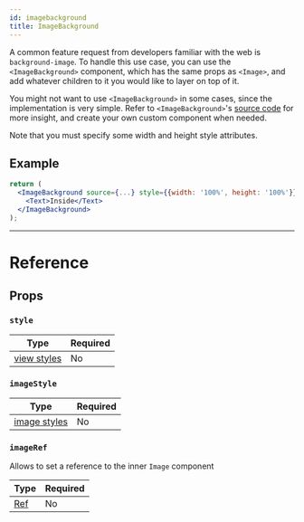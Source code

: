 ```yaml
---
id: imagebackground
title: ImageBackground
---
```


A common feature request from developers familiar with the web is `background-image`. To handle this use case, you can use the `<ImageBackground>` component, which has the same props as `<Image>`, and add whatever children to it you would like to layer on top of it.

You might not want to use `<ImageBackground>` in some cases, since the implementation is very simple. Refer to `<ImageBackground>`'s [source code](https://github.com/facebook/react-native/blob/master/Libraries/Image/ImageBackground.js) for more insight, and create your own custom component when needed.

Note that you must specify some width and height style attributes.

## Example

```jsx
return (
  <ImageBackground source={...} style={{width: '100%', height: '100%'}}>
    <Text>Inside</Text>
  </ImageBackground>
);
```

---

# Reference

## Props

### `style`

| Type                               | Required |
| ---------------------------------- | -------- |
| [view styles](view-style-props.md) | No       |

### `imageStyle`

| Type                                 | Required |
| ------------------------------------ | -------- |
| [image styles](image-style-props.md) | No       |

### `imageRef`

Allows to set a reference to the inner `Image` component

| Type                                                  | Required |
| ----------------------------------------------------- | -------- |
| [Ref](https://reactjs.org/docs/refs-and-the-dom.html) | No       |